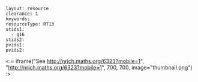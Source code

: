 ````
layout: resource
clearance: 1
keywords:
resourceType: RT13
stids1: 
  - g16
stids2:
pvids1:
pvids2:

````

<:= iframe("See http://nrich.maths.org/6323?mobile=1", "http://nrich.maths.org/6323?mobile=1", 700, 700, image="thumbnail.png") :>